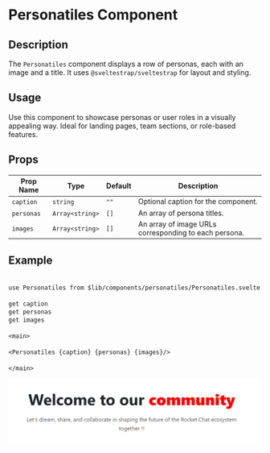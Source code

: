 # Personatiles Component

## Description
The `Personatiles` component displays a row of personas, each with an image and a title. It uses `@sveltestrap/sveltestrap` for layout and styling.

## Usage
Use this component to showcase personas or user roles in a visually appealing way. Ideal for landing pages, team sections, or role-based features.

## Props

| Prop Name  | Type          | Default | Description                     |
|------------|---------------|---------|---------------------------------|
| `caption`  | `string`      | `""`    | Optional caption for the component. |
| `personas` | `Array<string>`| `[]`    | An array of persona titles.     |
| `images`   | `Array<string>`| `[]`    | An array of image URLs corresponding to each persona. |

## Example


```agml

use Personatiles from $lib/components/personatiles/Personatiles.svelte

get caption
get personas
get images

<main>

<Personatiles {caption} {personas} {images}/>

</main>

```

![Herounit image.](./docsImages/HerounitImage.png "This is a Herounit component image.")